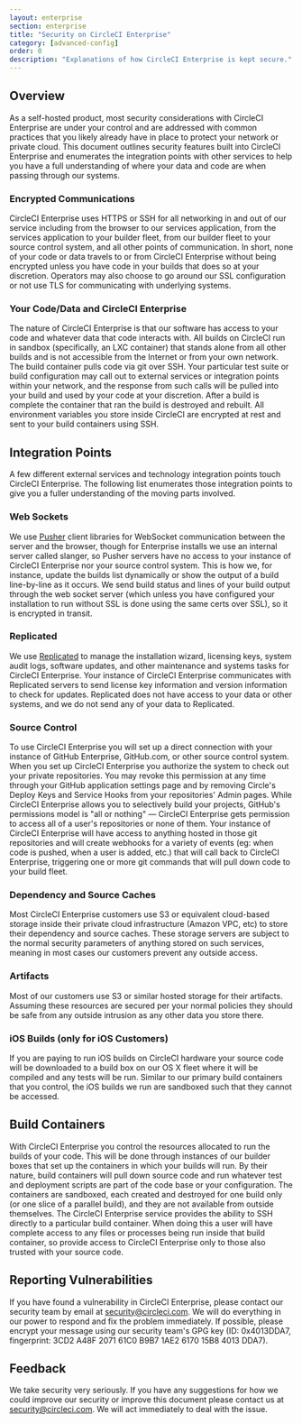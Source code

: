 ```yaml
---
layout: enterprise
section: enterprise
title: "Security on CircleCI Enterprise"
category: [advanced-config]
order: 0
description: "Explanations of how CircleCI Enterprise is kept secure."
---
```


## Overview
As a self-hosted product, most security considerations with CircleCI Enterprise are under your control and are addressed with common practices that you likely already have in place to protect your network or private cloud. This document outlines security features built into CircleCI Enterprise and enumerates the integration points with other services to help you have a full understanding of where your data and code are when passing through our systems.

### Encrypted Communications
CircleCI Enterprise uses HTTPS or SSH for all networking in and out of our service including from the browser to our services application, from the services application to your builder fleet, from our builder fleet to your source control system, and all other points of communication. In short, none of your code or data travels to or from CircleCI Enterprise without being encrypted unless you have code in your builds that does so at your discretion. Operators may also choose to go around our SSL configuration or not use TLS for communicating with underlying systems.

### Your Code/Data and CircleCI Enterprise
The nature of CircleCI Enterprise is that our software has access to your code and whatever data that code interacts with. All builds on CircleCI run in sandbox (specifically, an LXC container) that stands alone from all other builds and is not accessible from the Internet or from your own network. The build container pulls code via git over SSH. Your particular test suite or build configuration may call out to external services or integration points within your network, and the response from such calls will be pulled into your build and used by your code at your discretion. After a build is complete the container that ran the build is destroyed and rebuilt. All environment variables you store inside CircleCI are encrypted at rest and sent to your build containers using SSH.

## Integration Points
A few different external services and technology integration points touch CircleCI Enterprise. The following list enumerates those integration points to give you a fuller understanding of the moving parts involved.

### Web Sockets
We use [Pusher](https://pusher.com/) client libraries for WebSocket communication between the server and the browser, though for Enterprise installs we use an internal server called slanger, so Pusher servers have no access to your instance of CircleCI Enterprise nor your source control system. This is how we, for instance, update the builds list dynamically or show the output of a build line-by-line as it occurs. We send build status and lines of your build output through the web socket server (which unless you have configured your installation to run without SSL is done using the same certs over SSL), so it is encrypted in transit.

### Replicated
We use [Replicated](http://www.replicated.com/) to manage the installation wizard, licensing keys, system audit logs, software updates, and other maintenance and systems tasks for CircleCI Enterprise. Your instance of CircleCI Enterprise communicates with Replicated servers to send license key information and version information to check for updates. Replicated does not have access to your data or other systems, and we do not send any of your data to Replicated.

### Source Control
To use CircleCI Enterprise you will set up a direct connection with your instance of GitHub Enterprise, GitHub.com, or other source control system. When you set up CircleCI Enterprise you authorize the system to check out your private repositories. You may revoke this permission at any time through your GitHub application settings page and by removing Circle's Deploy Keys and Service Hooks from your repositories' Admin pages. While CircleCI Enterprise allows you to selectively build your projects, GitHub's permissions model is "all or nothing" — CircleCI Enterprise gets permission to access all of a user's repositories or none of them. Your instance of CircleCI Enterprise will have access to anything hosted in those git repositories and will create webhooks for a variety of events (eg: when code is pushed, when a user is added, etc.) that will call back to CircleCI Enterprise, triggering one or more git commands that will pull down code to your build fleet.

### Dependency and Source Caches
Most CircleCI Enterprise customers use S3 or equivalent cloud-based storage inside their private cloud infrastructure (Amazon VPC, etc) to store their dependency and source caches. These storage servers are subject to the normal security parameters of anything stored on such services, meaning in most cases our customers prevent any outside access.

### Artifacts
Most of our customers use S3 or similar hosted storage for their artifacts. Assuming these resources are secured per your normal policies they should be safe from any outside intrusion as any other data you store there.

### iOS Builds (only for iOS Customers)
If you are paying to run iOS builds on CircleCI hardware your source code will be downloaded to a build box on our OS X fleet where it will be compiled and any tests will be run. Similar to our primary build containers that you control, the iOS builds we run are sandboxed such that they cannot be accessed.

## Build Containers
With CircleCI Enterprise you control the resources allocated to run the builds of your code. This will be done through instances of our builder boxes that set up the containers in which your builds will run. By their nature, build containers will pull down source code and run whatever test and deployment scripts are part of the code base or your configuration. The containers are sandboxed, each created and destroyed for one build only (or one slice of a parallel build), and they are not available from outside themselves. The CircleCI Enterprise service provides the ability to SSH directly to a particular build container. When doing this a user will have complete access to any files or processes being run inside that build container, so provide access to CircleCI Enterprise only to those also trusted with your source code.

## Reporting Vulnerabilities
If you have found a vulnerability in CircleCI Enterprise, please contact our security team by email at <security@circleci.com>. We will do everything in our power to respond and fix the problem immediately. If possible, please encrypt your message using our security team's GPG key (ID: 0x4013DDA7, fingerprint: 3CD2 A48F 2071 61C0 B9B7 1AE2 6170 15B8 4013 DDA7).

## Feedback
We take security very seriously. If you have any suggestions for how we could improve our security or improve this document please contact us at <security@circleci.com>. We will act immediately to deal with the issue.
